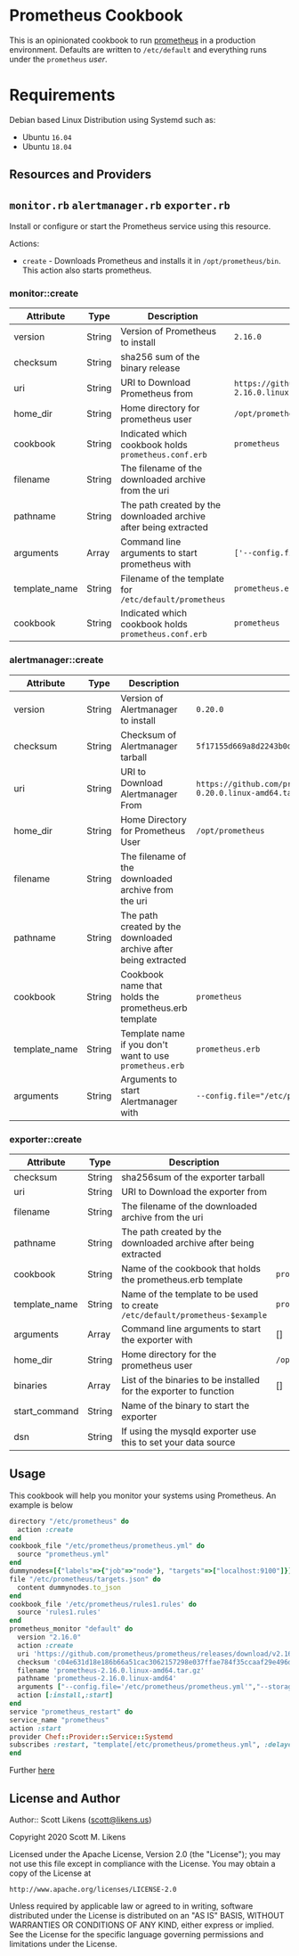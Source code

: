 # Prometheus Cookbook

This is an opinionated cookbook to run [prometheus](https://prometheus.io/) in a production environment.  Defaults are written to `/etc/default` and everything runs under the `prometheus` _user_.

Requirements
======

Debian based Linux Distribution using Systemd such as:
  - Ubuntu `16.04`
  - Ubuntu `18.04`

Resources and Providers
-----
`monitor.rb`
`alertmanager.rb`
`exporter.rb`
------

Install or configure or start the Prometheus service using this resource.

Actions:

* `create` - Downloads Prometheus and installs it in `/opt/prometheus/bin`.  This action also starts prometheus.

### monitor::create
| Attribute          | Type   | Description                                                      | Default                                                                                                   | Required |
|--------------------|--------|------------------------------------------------------------------|-----------------------------------------------------------------------------------------------------------|----------|
| version            | String | Version of Prometheus to install                                 | `2.16.0`                                                                                                  | Yes      |
| checksum           | String | sha256 sum of the binary release                                 |                                                                                                           | Yes      |
| uri                | String | URI to Download Prometheus from                                  | `https://github.com/prometheus/prometheus/releases/download/v2.16.0/prometheus-2.16.0.linux-amd64.tar.gz` | Yes      |
| home_dir           | String | Home directory for prometheus user                               | `/opt/prometheus`                                                                                         | Yes      |
| cookbook           | String | Indicated which cookbook holds `prometheus.conf.erb`             | `prometheus`                                                                                              | Yes      |
| filename           | String | The filename of the downloaded archive from the uri              |                                                                                                           | Yes      |
| pathname           | String | The path created by the downloaded archive after being extracted |                                                                                                           | Yes      |
| arguments          | Array  | Command line arguments to start prometheus with                  | `['--config.file="/etc/prometheus/prometheus.yml"']`                                                      | Yes      |
| template_name      | String | Filename of the template for `/etc/default/prometheus`           | `prometheus.erb`                                                                                          | Yes      |
| cookbook           | String | Indicated which cookbook holds `prometheus.conf.erb`             | `prometheus`                                                                                              | Yes      |

### alertmanager::create
| Attribute     | Type   | Description                                                      | Default                                                                                                       | Required |
|---------------|--------|------------------------------------------------------------------|---------------------------------------------------------------------------------------------------------------|----------|
| version       | String | Version of Alertmanager to install                               | `0.20.0`                                                                                                      | Yes      |
| checksum      | String | Checksum of Alertmanager tarball                                 | `5f17155d669a8d2243b0d179fa46e609e0566876afd0afb09311a8bc7987ab15`                                            | Yes      |
| uri           | String | URI to Download Alertmanager From                                | `https://github.com/prometheus/alertmanager/releases/download/v0.20.0/alertmanager-0.20.0.linux-amd64.tar.gz` | Yes      |
| home_dir      | String | Home Directory for Prometheus User                               | `/opt/prometheus`                                                                                             | Yes      |
| filename      | String | The filename of the downloaded archive from the uri              |                                                                                                               | Yes      |
| pathname      | String | The path created by the downloaded archive after being extracted |                                                                                                               | Yes      |
| cookbook      | String | Cookbook name that holds the prometheus.erb template             | `prometheus`                                                                                                  | Yes      |
| template_name | String | Template name if you don't want to use `prometheus.erb`          | `prometheus.erb`                                                                                              | Yes      |
| arguments     | String | Arguments to start Alertmanager with                             | `--config.file="/etc/prometheus/alertmanager.yml"`                                                            | Yes      |

### exporter::create
| Attribute     | Type   | Description                                                                  | Default           | Required |
|---------------|--------|------------------------------------------------------------------------------|-------------------|----------|
| checksum      | String | sha256sum of the exporter tarball                                            |                   | Yes      |
| uri           | String | URI to Download the exporter from                                            |                   | Yes      |
| filename      | String | The filename of the downloaded archive from the uri                          |                   | Yes      |
| pathname      | String | The path created by the downloaded archive after being extracted             |                   | Yes      |
| cookbook      | String | Name of the cookbook that holds the prometheus.erb template                  | `prometheus`      | Yes      |
| template_name | String | Name of the template to be used to create `/etc/default/prometheus-$example` | `prometheus.erb`  | Yes      |
| arguments     | Array  | Command line arguments to start the exporter with                            | []                | Yes      |
| home_dir      | String | Home directory for the prometheus user                                       | `/opt/prometheus` | Yes      |
| binaries      | Array  | List of the binaries to be installed for the exporter to function            | []                | Yes      |
| start_command | String | Name of the binary to start the exporter                                     |                   |          |
| dsn           | String | If using the mysqld exporter use this to set your data source                |                   | No       |


Usage
-----

This cookbook will help you monitor your systems using Prometheus. An example is below

```ruby
directory "/etc/prometheus" do
  action :create
end
cookbook_file "/etc/prometheus/prometheus.yml" do
  source "prometheus.yml"
end
dummynodes=[{"labels"=>{"job"=>"node"}, "targets"=>["localhost:9100"]}]
file "/etc/prometheus/targets.json" do
  content dummynodes.to_json
end
cookbook_file '/etc/prometheus/rules1.rules' do
  source 'rules1.rules'
end
prometheus_monitor "default" do
  version "2.16.0"
  action :create
  uri 'https://github.com/prometheus/prometheus/releases/download/v2.16.0/prometheus-2.16.0.linux-amd64.tar.gz'
  checksum 'c04e631d18e186b66a51cac3062157298e037ffae784f35ccaaf29e496d65d3f'
  filename 'prometheus-2.16.0.linux-amd64.tar.gz'
  pathname 'prometheus-2.16.0.linux-amd64'
  arguments ["--config.file='/etc/prometheus/prometheus.yml'","--storage.tsdb.retention=30d"]
  action [:install,:start]
end
service "prometheus_restart" do
service_name "prometheus"
action :start
provider Chef::Provider::Service::Systemd
subscribes :restart, "template[/etc/prometheus/prometheus.yml", :delayed
end
```

Further [here](https://github.com/damm/prometheus/tree/master/test/cookbooks/test_prom/recipes)

License and Author
-------------------

Author:: Scott Likens (<scott@likens.us>)

Copyright 2020 Scott M. Likens

Licensed under the Apache License, Version 2.0 (the "License");
you may not use this file except in compliance with the License.
You may obtain a copy of the License at

    http://www.apache.org/licenses/LICENSE-2.0

Unless required by applicable law or agreed to in writing, software
distributed under the License is distributed on an "AS IS" BASIS,
WITHOUT WARRANTIES OR CONDITIONS OF ANY KIND, either express or implied.  See the License for the specific language governing permissions and limitations under the License.
